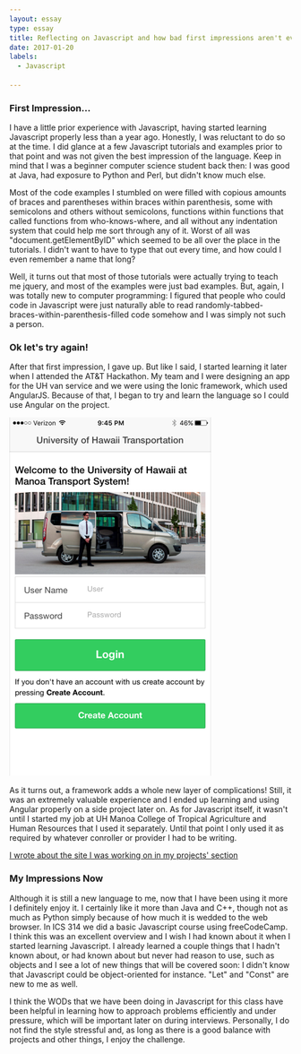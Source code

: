 ```yaml
---
layout: essay
type: essay
title: Reflecting on Javascript and how bad first impressions aren't everything
date: 2017-01-20
labels:
  - Javascript

---
```


### First Impression...
I have a little prior experience with Javascript, having started learning Javascript properly less than a year ago. Honestly, I was reluctant to do so at the time. I did glance at a few Javascript tutorials and examples prior to that point and was not given the best impression of the language. Keep in mind that I was a beginner computer science student back then: I was good at Java, had exposure to Python and Perl, but didn't know much else. 

Most of the code examples I stumbled on were filled with copious amounts of braces and parentheses within braces within parenthesis, some with semicolons and others without semicolons, functions within functions that called functions from who-knows-where, and all without any indentation system that could help me sort through any of it. Worst of all was "document.getElementByID" which seemed to be all over the place in the tutorials. I didn't want to have to type that out every time, and how could I even remember a name that long?

Well, it turns out that most of those tutorials were actually trying to teach me jquery, and most of the examples were just bad examples. But, again, I was totally new to computer programming: I figured that people who could code in Javascript were just naturally able to read randomly-tabbed-braces-within-parenthesis-filled code somehow and I was simply not such a person.

### Ok let's try again!

After that first impression, I gave up. But like I said, I started learning it later when I attended the AT&T Hackathon. My team and I were designing an app for the UH van service and we were using the Ionic framework, which used AngularJS. Because of that, I began to try and learn the language so I could use Angular on the project. 

![UH Van sevice app](/images/Vanservice.PNG)

As it turns out, a framework adds a whole new layer of complications! Still, it was an extremely valuable experience and I ended up learning and using Angular properly on a side project later on. As for Javascript itself, it wasn't until I started my job at UH Manoa College of Tropical Agriculture and Human Resources that I used it  separately. Until that point I only used it as required by whatever conroller or provider I had to be writing.

[I wrote about the site I was working on in my projects' section](https://alexcw234.github.io/projects/hawaiiancane)

### My Impressions Now

Although it is still a new language to me, now that I have been using it more I definitely enjoy it. I certainly like it more than Java and C++, though not as much as Python simply because of how much it is wedded to the web browser. In ICS 314 we did a basic Javascript course using freeCodeCamp. I think this was an excellent overview and I wish I had known about it when I started learning Javascript. I already learned a couple things that I hadn't known about, or had known about but never had reason to use, such as objects and I see a lot of new things that will be covered soon: I didn't know that Javascript could be object-oriented for instance. "Let" and "Const" are new to me as well.

I think the WODs that we have been doing in Javascript for this class have been helpful in learning how to approach problems efficiently and under pressure, which will be important later on during interviews. Personally, I do not find the style stressful and, as long as there is a good balance with projects and other things, I enjoy the challenge.



